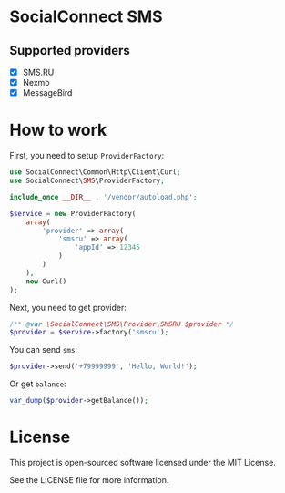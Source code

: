 SocialConnect SMS
=================

## Supported providers

- [x] SMS.RU
- [x] Nexmo
- [x] MessageBird

# How to work

First, you need to setup `ProviderFactory`:

```php
use SocialConnect\Common\Http\Client\Curl;
use SocialConnect\SMS\ProviderFactory;

include_once __DIR__ . '/vendor/autoload.php';

$service = new ProviderFactory(
    array(
        'provider' => array(
            'smsru' => array(
                'appId' => 12345
            )
        )
    ),
    new Curl()
);
```

Next, you need to get provider:

```php
/** @var \SocialConnect\SMS\Provider\SMSRU $provider */
$provider = $service->factory('smsru');
```

You can send `sms`:

```php
$provider->send('+79999999', 'Hello, World!');
```

Or get `balance`:

```php
var_dump($provider->getBalance());
```

# License

This project is open-sourced software licensed under the MIT License.

See the LICENSE file for more information.
